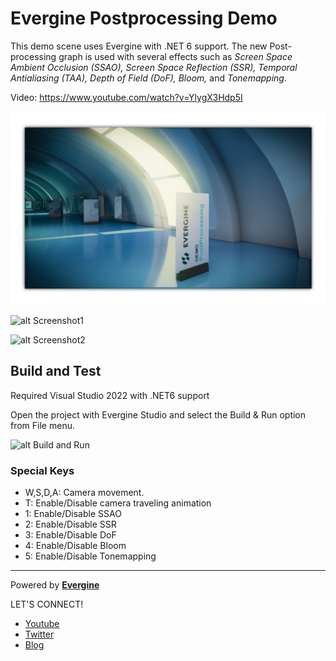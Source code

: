 # Evergine Postprocessing Demo

This demo scene uses Evergine with .NET 6 support. The new Post-processing graph is used with several effects such as _Screen Space Ambient Occlusion (SSAO), Screen Space Reflection (SSR), Temporal Antialiasing (TAA), Depth of Field (DoF), Bloom,_ and _Tonemapping_.

Video: https://www.youtube.com/watch?v=YlygX3Hdp5I

![alt Screenshot0](Screenshots/image00.png)

![alt Screenshot1](Screenshots/image01.png)

![alt Screenshot2](Screenshots/image02.png)

## Build and Test

Required Visual Studio 2022 with .NET6 support

Open the project with Evergine Studio and select the Build & Run option from File menu.

![alt Build and Run](Screenshots/BuildAndRun.png)

### Special Keys
 * W,S,D,A: Camera movement.
 * T: Enable/Disable camera traveling animation
 * 1: Enable/Disable SSAO
 * 2: Enable/Disable SSR
 * 3: Enable/Disable DoF
 * 4: Enable/Disable Bloom
 * 5: Enable/Disable Tonemapping

----
Powered by **[Evergine](http://evergine.com)**

LET'S CONNECT!

- [Youtube](https://www.youtube.com/subscription_center?add_user=WaveEngineChannel)
- [Twitter](https://twitter.com/WaveEngineTeam)
- [Blog](http://geeks.ms/waveengineteam/)

